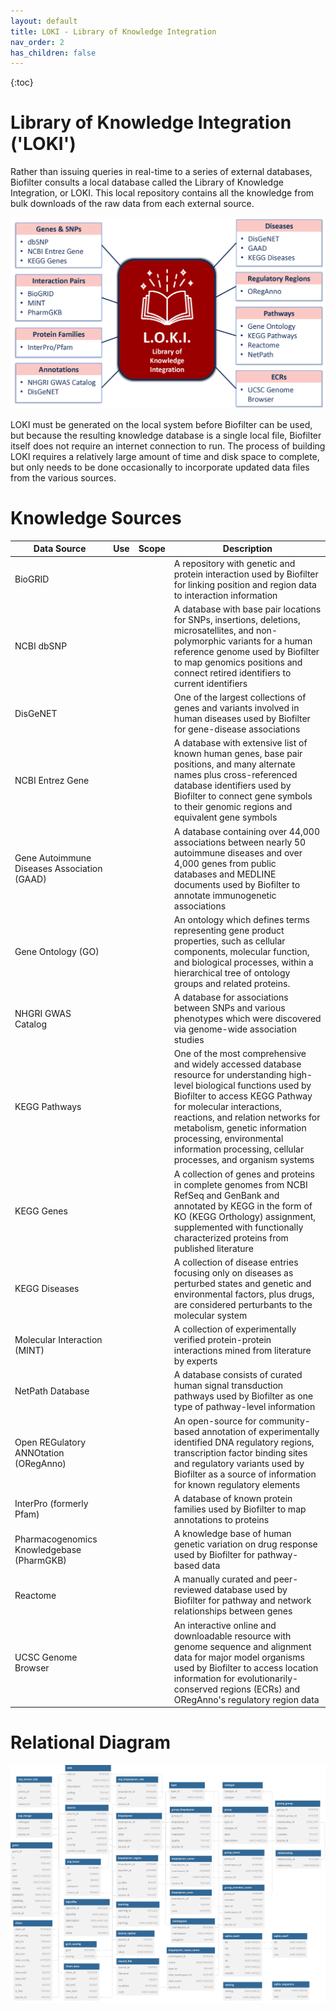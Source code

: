 ```yaml
---
layout: default
title: LOKI - Library of Knowledge Integration
nav_order: 2
has_children: false
---
```


{:toc}

# Library of Knowledge Integration ('LOKI')
Rather than issuing queries in real-time to a series of external databases, Biofilter consults a local database called the Library of Knowledge Integration, or LOKI. This local repository contains all the knowledge from bulk downloads of the raw data from each external source. 

![loki schema](../images/2024-loki-biofilter-v3-schema.png)

LOKI must be generated on the local system before Biofilter can be used, but because the resulting knowledge database is a single local file, Biofilter itself does not require an internet connection to run. The process of building LOKI requires a relatively large amount of time and disk space to complete, but only needs to be done occasionally to incorporate updated data files from the various sources. 

# Knowledge Sources

|Data Source|Use|Scope|Description|
|---|---|---|---|
|BioGRID| | |A repository with genetic and protein interaction used by Biofilter for linking position and region data to interaction information|
|NCBI dbSNP| | |A database with base pair locations for SNPs, insertions, deletions, microsatellites, and non-polymorphic variants for a human reference genome used by Biofilter to map genomics positions and connect retired identifiers to current identifiers|
|DisGeNET| | |One of the largest collections of genes and variants involved in human diseases used by Biofilter for gene-disease associations|
|NCBI Entrez Gene| | |A database with extensive list of known human genes, base pair positions, and many alternate names plus cross-referenced database identifiers used by Biofilter to connect gene symbols to their genomic regions and equivalent gene symbols|
|Gene Autoimmune Diseases Association (GAAD)| | |A database containing over 44,000 associations between nearly 50 autoimmune diseases and over 4,000 genes from public databases and MEDLINE documents used by Biofilter to annotate immunogenetic associations|
|Gene Ontology (GO)| | |An ontology which defines terms representing gene product properties, such as cellular components, molecular function, and biological processes, within a hierarchical tree of ontology groups and related proteins.|
|NHGRI GWAS Catalog| | |A database for associations between SNPs and various phenotypes which were discovered via genome-wide association studies|
|KEGG Pathways| | |One of the most comprehensive and widely accessed database resource for understanding high-level biological functions used by Biofilter to access KEGG Pathway for molecular interactions, reactions, and relation networks for metabolism, genetic information processing, environmental information processing, cellular processes, and organism systems|
|KEGG Genes| | |A collection of genes and proteins in complete genomes from NCBI RefSeq and GenBank and annotated by KEGG in the form of KO (KEGG Orthology) assignment, supplemented with functionally characterized proteins from published literature|
|KEGG Diseases| | |A collection of disease entries focusing only on diseases as perturbed states and genetic and environmental factors, plus drugs, are considered perturbants to the molecular system|
|Molecular Interaction (MINT)| | |A collection of experimentally verified protein-protein interactions mined from literature by experts|
|NetPath Database| | |A database consists of curated human signal transduction pathways used by Biofilter as one type of pathway-level information|
|Open REGulatory ANNOtation (ORegAnno)| | |An open-source for community-based annotation of experimentally identified DNA regulatory regions, transcription factor binding sites and regulatory variants used by Biofilter as a source of information for known regulatory elements|
|InterPro (formerly Pfam)| | |A database of known protein families used by Biofilter to map annotations to proteins|
|Pharmacogenomics Knowledgebase (PharmGKB)| | |A knowledge base of human genetic variation on drug response used by Biofilter for pathway-based data|
|Reactome| | |A manually curated and peer-reviewed database used by Biofilter for pathway and network relationships between genes|
|UCSC Genome Browser| | |An interactive online and downloadable resource with genome sequence and alignment data for major model organisms used by Biofilter to access location information for evolutionarily-conserved regions (ECRs) and ORegAnno's regulatory region data|

# Relational Diagram

![loki db  schema](../images/loki-db-schema.svg)